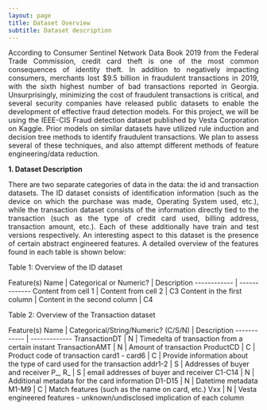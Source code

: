 ```yaml
---
layout: page
title: Dataset Overview
subtitle: Dataset description
---
```

<p style="text-align: justify;">
According to Consumer Sentinel Network Data Book 2019 from the Federal Trade Commission, credit card theft is one of the most common consequences of identity theft. In addition to negatively impacting consumers, merchants lost $9.5 billion in fraudulent transactions in 2019, with the sixth highest number of bad transactions reported in Georgia. Unsurprisingly, minimizing the cost of fraudulent transactions is critical, and several security companies have released public datasets to enable the development of effective fraud detection models. For this project, we will be using the IEEE-CIS Fraud detection dataset published by Vesta Corporation on Kaggle. Prior models on similar datasets have utilized rule induction and decision tree methods to identify fraudulent transactions. We plan to assess several of these techniques, and also attempt different methods of feature engineering/data reduction. </p>

**1. Dataset Description**  
<p style="text-align: justify;">
There are two separate categories of data in the data: the id and transaction datasets. The ID dataset consists of identification information (such as the device on which the purchase was made, Operating System used, etc.), while the transaction dataset consists of the information directly tied to the transaction (such as the type of credit card used, billing address, transaction amount, etc.). Each of these additionally have train and test versions respectively. An interesting aspect to this dataset is the presence of certain abstract engineered features. A detailed overview of the features found in each table is shown below:

Table 1: Overview of the ID dataset

Feature(s) Name | Categorical or Numeric? | Description
------------ | -------------
Content from cell 1 | Content from cell 2 | C3
Content in the first column | Content in the second column | C4

Table 2: Overview of the Transaction dataset

Feature(s) Name | Categorical/String/Numeric? (C/S/N) | Description
------------ | -------------
TransactionDT | N | Timedelta of transaction from a certain instant
TransactionAMT | N | Amount of transaction
ProductCD | C | Product code of transaction
card1 - card6 | C | Provide information about the type of card used for the transaction
addr1-2 | S | Addresses of buyer and receiver
P_, R_ | S | email addresses of buyer and receiver
C1-C14 | N | Additional metadata for the card information
D1-D15 | N | Datetime metadata
M1-M9 | C | Match features (such as the name on card, etc.)
Vxx | N | Vesta engineered features - unknown/undisclosed implication of each column
